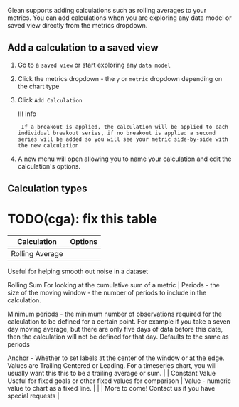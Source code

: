 Glean supports adding calculations such as rolling averages to your metrics.  You can add calculations when you are exploring any data model or saved view directly from the metrics dropdown.

## Add a calculation to a saved view

1. Go to a `saved view` or start exploring any `data model`
2. Click the metrics dropdown - the `y` or `metric` dropdown depending on the chart type
3. Click `Add Calculation`

    !!! info

        If a breakout is applied, the calculation will be applied to each individual breakout series, if no breakout is applied a second series will be added so you will see your metric side-by-side with the new calculation
    
4. A new menu will open allowing you to name your calculation and edit the calculation's options.

## Calculation types

# TODO(cga): fix this table

| Calculation | Options |
| --- | --- |
| Rolling Average
Useful for helping smooth out noise in a dataset

Rolling Sum
For looking at the cumulative sum of a metric | Periods - the size of the moving window - the number of periods to include in the calculation.

Minimum periods - the minimum number of observations required for the calculation to be defined for a certain point.  For example if you take a seven day moving average, but there are only five days of data before this date, then the calculation will not be defined for that day.  Defaults to the same as periods

Anchor - Whether to set labels at the center of the window or at the edge. Values are Trailing Centered or Leading.  For a timeseries chart, you will usually want this this to be a trailing average or sum. |
| Constant Value
Useful for fixed goals or other fixed values for comparison
 | Value - numeric value to chart as a fixed line. |
|  | More to come!  Contact us if you have special requests |
